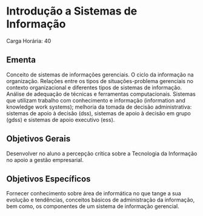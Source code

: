 # Introdução a Sistemas de Informação

Carga Horária: 40

## Ementa

Conceito de sistemas de informações gerenciais. O ciclo da informação na organização. Relações entre os tipos de situações-problema gerenciais no contexto organizacional e diferentes tipos de sistemas de informação. Análise de adequação de técnicas e ferramentas computacionais. Sistemas que utilizam trabalho com conhecimento e informação (information and knowledge work systems); melhoria da tomada de decisão administrativa: sistemas de apoio à decisão (dss), sistemas de apoio à decisão em grupo (gdss) e sistemas de apoio executivo (ess).

## Objetivos Gerais

Desenvolver no aluno a percepção crítica sobre a Tecnologia da Informação no apoio a gestão empresarial.

## Objetivos Específicos

Fornecer conhecimento sobre área de informática no que tange a sua evolução e tendências, conceitos básicos de administração da informação, bem como, os componentes de um sistema de informação gerencial.